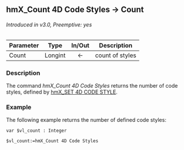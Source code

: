 ## hmX_Count 4D Code Styles → Count
###### Introduced in v3.0, Preemptive: yes

|Parameter|Type|In/Out|Description
|---|---|:---:|---
|Count|Longint|←|count of styles

### Description
The command *hmX_Count 4D Code Styles* returns the number of code styles, defined by [hmX_SET 4D CODE STYLE](hmX_Set4DCodeStyle.md).

### Example
The following example returns the number of defined code styles:

```4d
var $vl_count : Integer

$vl_count:=hmX_Count 4D Code Styles
```
